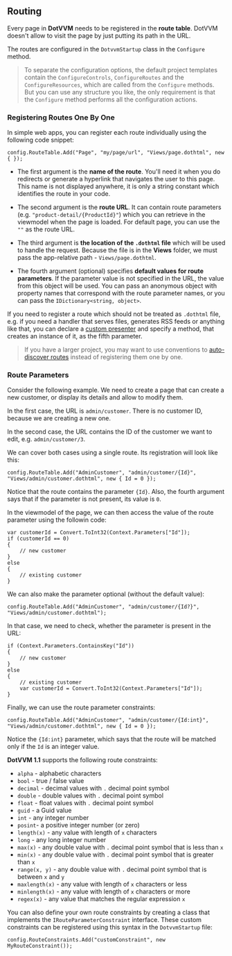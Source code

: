 ﻿## Routing

Every page in **DotVVM** needs to be registered in the **route table**. DotVVM doesn't allow to visit the page by just putting its path in the URL. 

The routes are configured in the `DotvvmStartup` class in the `Configure` method.

> To separate the configuration options, the default project templates contain the `ConfigureControls`, `ConfigureRoutes` and the `ConfigureResources`, which are called from the `Configure` methods. But you can use any structure you like, the only requirement is that the `Configure` method performs all the configuration actions.


### Registering Routes One By One

In simple web apps, you can register each route individually using the following code snippet:

```CSHARP
config.RouteTable.Add("Page", "my/page/url", "Views/page.dothtml", new { });
```

+ The first argument is the **name of the route**. You'll need it when you do redirects or generate a hyperlink that navigates the user to this page. This name is not displayed anywhere, it is only a string constant which identifies the route in your code.

+ The second argument is the **route URL**. It can contain route parameters (e.g. `"product-detail/{ProductId}"`) which you can retrieve in the viewmodel when the page is loaded. For default page, you can use the `""` as the route URL. 

+ The third argument is **the location of the `.dothtml` file** which will be used to handle the request.
Because the file is in the **Views** folder, we must pass the app-relative path - `Views/page.dothtml`.

+ The fourth argument (optional) specifies **default values for route parameters**. If the parameter value is not specified in the URL, the value from this object will be used.
You can pass an anonymous object with property names that correspond with the route parameter names, or you can pass the `IDictionary<string, object>`. 

If you need to register a route which should not be treated as `.dothtml` file, e.g. if you need a handler that serves files, generates RSS feeds or anything like that, you can
declare a [custom presenter](/docs/tutorials/advanced-custom-presenters/{branch}) and specify a method, that creates an instance of it, as the fifth parameter.

> If you have a larger project, you may want to use conventions to [auto-discover routes](/docs/tutorials/advanced-route-autodiscovery/{branch}) instead of registering them one by one.  

### Route Parameters

Consider the following example. We need to create a page that can create a new customer, or display its details and allow to modify them.

In the first case, the URL is `admin/customer`. There is no customer ID, because we are creating a new one. 

In the second case, the URL contains the ID of the customer we want to edit, e.g. `admin/customer/3`. 

We can cover both cases using a single route. Its registration will look like this:

```CSHARP
config.RouteTable.Add("AdminCustomer", "admin/customer/{Id}", "Views/admin/customer.dothtml", new { Id = 0 });
```

Notice that the route contains the parameter `{Id}`. Also, the fourth argument says that if the parameter is not present, its value is `0`. 

In the viewmodel of the page, we can then access the value of the route parameter using the followin code:

```CSHARP
var customerId = Convert.ToInt32(Context.Parameters["Id"]);
if (customerId == 0) 
{
    // new customer
} 
else 
{
    // existing customer
}
```

We can also make the parameter optional (without the default value):

```CSHARP
config.RouteTable.Add("AdminCustomer", "admin/customer/{Id?}", "Views/admin/customer.dothtml");
```

In that case, we need to check, whether the parameter is present in the URL:

```CSHARP
if (Context.Parameters.ContainsKey("Id")) 
{
    // new customer
}
else 
{
    // existing customer
    var customerId = Convert.ToInt32(Context.Parameters["Id"]);
}
```

Finally, we can use the route parameter constraints:

```CSHARP
config.RouteTable.Add("AdminCustomer", "admin/customer/{Id:int}", "Views/admin/customer.dothtml", new { Id = 0 });
```

Notice the `{Id:int}` parameter, which says that the route will be matched only if the `Id` is an integer value.

<a id="ref-constraints"></a>

**DotVVM 1.1** supports the following route constraints:

* `alpha` - alphabetic characters
* `bool` - true / false value
* `decimal` - decimal values with `.` decimal point symbol
* `double` - double values with `.` decimal point symbol
* `float` - float values with `.` decimal point symbol
* `guid` - a Guid value
* `int` - any integer number
* `posint`- a positive integer number (or zero)
* `length(x)` - any value with length of `x` characters
* `long` - any long integer number
* `max(x)` - any double value with `.` decimal point symbol that is less than `x`
* `min(x)` - any double value with `.` decimal point symbol that is greater than `x`
* `range(x, y)` - any double value with `.` decimal point symbol that is between `x` and `y`
* `maxlength(x)` - any value with length of `x` characters or less
* `minlength(x)` - any value with length of `x` characters or more
* `regex(x)` - any value that matches the regular expression `x`

You can also define your own route constraints by creating a class that implements the `IRouteParameterConstraint` interface. 
These custom constraints can be registered using this syntax in the `DotvvmStartup` file:

```CSHARP
config.RouteConstraints.Add("customConstraint", new MyRouteConstraint());
```

